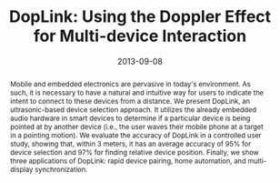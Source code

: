 ---
abstract: |-
  Mobile and embedded electronics are pervasive in today's environment. As such, it is necessary to have a natural and intuitive way for users to indicate the intent to connect to these devices from a distance. We present DopLink, an ultrasonic-based device selection approach. It utilizes the already embedded audio hardware in smart devices to determine if a particular device is being pointed at by another device (i.e., the user waves their mobile phone at a target in a pointing motion). We evaluate the accuracy of DopLink in a controlled user study, showing that, within 3 meters, it has an average accuracy of 95% for device selection and 97% for finding relative device position. Finally, we show three applications of DopLink: rapid device pairing, home automation, and multi-display synchronization.
authors:
- aumi
- gupta
- goel
- larson
- patel
award: ''
bibtex: |-
  @inproceedings{Aumi:2013:DUD:2493432.2493515,
   author = {Aumi, Md Tanvir Islam and Gupta, Sidhant and Goel, Mayank and Larson, Eric and Patel, Shwetak},
   title = {DopLink: Using the Doppler Effect for Multi-device Interaction},
   booktitle = {Proceedings of the 2013 ACM International Joint Conference on Pervasive and Ubiquitous Computing},
   series = {UbiComp '13},
   year = {2013},
   isbn = {978-1-4503-1770-2},
   location = {Zurich, Switzerland},
   pages = {583--586},
   numpages = {4},
   url = {http://doi.acm.org/10.1145/2493432.2493515},
   doi = {10.1145/2493432.2493515},
   acmid = {2493515},
   publisher = {ACM},
   address = {New York, NY, USA},
   keywords = {doppler effect, multi-device interaction, pairing, pointing},
  }
caption: ''
citation: |-
  Md Tanvir Islam Aumi, Sidhant Gupta, Mayank Goel, Eric Larson, and Shwetak Patel. 2013. DopLink: using the doppler effect for multi-device interaction.  In Proceedings of the 2013 ACM international joint conference on Pervasive and ubiquitous computing (UbiComp '13). ACM, New York, NY, USA,  583-586. DOI=http://dx.doi.org/10.1145/2493432.2493515
conference: ACM International Joint Conference on Pervasive and Ubiquitous Computing
  (UbiComp), 2013
date: '2013-09-08'
image: ''
pdf: /pdfs/doplink.pdf
thumbnail: ''
title: 'DopLink: Using the Doppler Effect for Multi-device Interaction'
video: ''
video_embed: ''
redirect_from: /projects/DopLink/
---